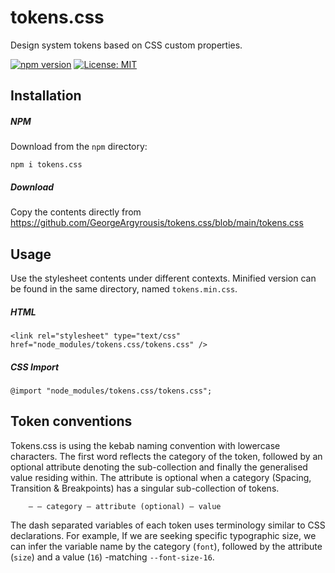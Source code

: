 # tokens.css

Design system tokens based on CSS custom properties.

[![npm version](https://badge.fury.io/js/tokens.css.svg)](https://badge.fury.io/js/tokens.css) [![License: MIT](https://img.shields.io/badge/License-MIT-yellow.svg)](https://opensource.org/licenses/MIT)

## Installation
##### NPM
Download from the `npm` directory:
```
npm i tokens.css
```
##### Download
Copy the contents directly from  https://github.com/GeorgeArgyrousis/tokens.css/blob/main/tokens.css

## Usage
Use the stylesheet contents under different contexts. Minified version can be found in the same directory, named `tokens.min.css`.
##### HTML
```
<link rel="stylesheet" type="text/css" href="node_modules/tokens.css/tokens.css" />
```
##### CSS Import
```
@import "node_modules/tokens.css/tokens.css";
```
## Token conventions
Tokens.css is using the kebab naming convention with lowercase characters. The first word reflects the category of the token, followed by an optional attribute denoting the sub-collection and finally the generalised value residing within. The attribute is optional when a category (Spacing, Transition & Breakpoints) has a singular sub-collection of tokens.
```
    — — category — attribute (optional) — value
```
The dash separated variables of each token uses terminology similar to CSS declarations. For example, If we are seeking specific typographic size, we can infer the variable name by the category (`font`), followed by the attribute (`size`) and a value (`16`) -matching `--font-size-16`.
